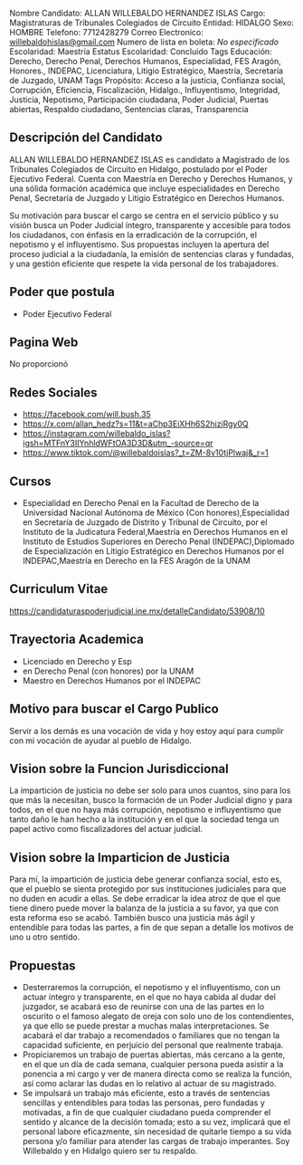 Nombre Candidato: ALLAN WILLEBALDO HERNANDEZ ISLAS
Cargo: Magistraturas de Tribunales Colegiados de Circuito
Entidad: HIDALGO
Sexo: HOMBRE
Telefono: 7712428279
Correo Electronico: willebaldohislas@gmail.com
Numero de lista en boleta: *No especificado*
Escolaridad: Maestría
Estatus Escolaridad: Concluido
Tags Educación: Derecho, Derecho Penal, Derechos Humanos, Especialidad, FES Aragón, Honores., INDEPAC, Licenciatura, Litigio Estratégico, Maestría, Secretaría de Juzgado, UNAM
Tags Propósito: Acceso a la justicia, Confianza social, Corrupción, Eficiencia, Fiscalización, Hidalgo., Influyentismo, Integridad, Justicia, Nepotismo, Participación ciudadana, Poder Judicial, Puertas abiertas, Respaldo ciudadano, Sentencias claras, Transparencia


## Descripción del Candidato 

ALLAN WILLEBALDO HERNANDEZ ISLAS es candidato a Magistrado de los Tribunales Colegiados de Circuito en Hidalgo, postulado por el Poder Ejecutivo Federal. Cuenta con Maestría en Derecho y Derechos Humanos, y una sólida formación académica que incluye especialidades en Derecho Penal, Secretaría de Juzgado y Litigio Estratégico en Derechos Humanos.

Su motivación para buscar el cargo se centra en el servicio público y su visión busca un Poder Judicial íntegro, transparente y accesible para todos los ciudadanos, con énfasis en la erradicación de la corrupción, el nepotismo y el influyentismo. Sus propuestas incluyen la apertura del proceso judicial a la ciudadanía, la emisión de sentencias claras y fundadas, y una gestión eficiente que respete la vida personal de los trabajadores.


## Poder que postula

- Poder Ejecutivo Federal


## Pagina Web

No proporcionó


## Redes Sociales

- https://facebook.com/will.bush.35
- https://x.com/allan_hedz?s=11&t=aChp3EiXHh6S2hiziRgy0Q
- https://instagram.com/willebaldo_islas?igsh=MTFnY3IIYnhldWFtOA3D3D&utm_-source=qr
- https://www.tiktok.com/@willebaldoislas?_t=ZM-8v10tjPlwaj&_r=1


## Cursos

- Especialidad en Derecho Penal en la Facultad de Derecho de la Universidad Nacional Autónoma de México (Con honores),Especialidad en Secretaría de Juzgado de Distrito y Tribunal de Circuito, por el Instituto de la Judicatura Federal,Maestría en Derechos Humanos en el Instituto de Estudios Superiores en Derecho Penal (INDEPAC),Diplomado de Especialización en Litigio Estratégico en Derechos Humanos por el INDEPAC,Maestría en Derecho en la FES Aragón de la UNAM


## Curriculum Vitae

https://candidaturaspoderjudicial.ine.mx/detalleCandidato/53908/10


## Trayectoria Academica

- Licenciado en Derecho y Esp
- en Derecho Penal (con honores) por la UNAM
- Maestro en Derechos Humanos por el INDEPAC


## Motivo para buscar el Cargo Publico

Servir a los demás es una vocación de vida y hoy estoy aquí para cumplir con mi vocación de ayudar al pueblo de Hidalgo.


## Vision sobre la Funcion Jurisdiccional

La impartición de justicia no debe ser solo para unos cuantos, sino para los que más la necesitan, busco la formación de un Poder Judicial digno y para todos, en el que no haya más corrupción, nepotismo e influyentismo que tanto daño le han hecho a la institución y en el que la sociedad tenga un papel activo como fiscalizadores del actuar judicial.


## Vision sobre la Imparticion de Justicia

Para mí, la impartición de justicia debe generar confianza social, esto es, que el pueblo se sienta protegido por sus instituciones judiciales para que no duden en acudir a ellas. Se debe erradicar la idea atroz de que el que tiene dinero puede mover la balanza de la justicia a su favor, ya que con esta reforma eso se acabó. También busco una justicia más ágil y entendible para todas las partes, a fin de que sepan a detalle los motivos de uno u otro sentido.


## Propuestas

- Desterraremos la corrupción, el nepotismo y el influyentismo, con un actuar íntegro y transparente, en el que no haya cabida al dudar del juzgador, se acabará eso de reunirse con una de las partes en lo oscurito o el famoso alegato de oreja con solo uno de los contendientes, ya que ello se puede prestar a muchas malas interpretaciones. Se acabará el dar trabajo a recomendados o familiares que no tengan la capacidad suficiente, en perjuicio del personal que realmente trabaja.
- Propiciaremos un trabajo de puertas abiertas, más cercano a la gente, en el que un día de cada semana, cualquier persona pueda asistir a la ponencia a mi cargo y ver de manera directa como se realiza la función, así como aclarar las dudas en lo relativo al actuar de su magistrado.
- Se impulsará un trabajo más eficiente, esto a través de sentencias sencillas y entendibles para todas las personas, pero fundadas y motivadas, a fin de que cualquier ciudadano pueda comprender el sentido y alcance de la decisión tomada; esto a su vez, implicará que el personal labore eficazmente, sin necesidad de quitarle tiempo a su vida persona y/o familiar para atender las cargas de trabajo imperantes. Soy Willebaldo y en Hidalgo quiero ser tu respaldo.

